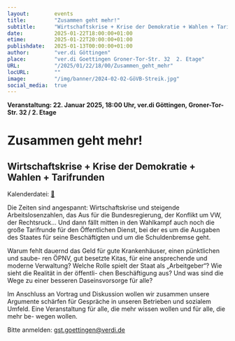 ```yaml
---
layout:        events
title:         "Zusammen geht mehr!"
subtitle:      "Wirtschaftskrise + Krise der Demokratie + Wahlen + Tarifrunden"
date:          2025-01-22T18:00:00+01:00
etime:         2025-01-22T20:00:00+01:00
publishdate:   2025-01-13T00:00:00+01:00
author:        "ver.di Göttingen"
place:         "ver.di Goettingen Groner-Tor-Str. 32  2. Etage"
URL:           "/2025/01/22/18/00/Zusammen_geht_mehr"
locURL:        ""
image:         "/img/banner/2024-02-02-GöVB-Streik.jpg"
social_media:  true
---
```


**Veranstaltung: 22. Januar 2025, 18:00 Uhr, ver.di Göttingen, Groner-Tor-Str. 32 / 2. Etage**

Zusammen geht mehr!
===========

Wirtschaftskrise + Krise der Demokratie + Wahlen + Tarifrunden
-----------


Kalenderdatei: [📆](/ics/2025-01-22_18-00_zusammen_geht_mehr.ics)

Die Zeiten sind angespannt: Wirtschaftskrise und steigende Arbeitslosenzahlen, das
Aus für die Bundesregierung, der Konflikt um VW, der Rechtsruck…
Und dann fällt mitten in den Wahlkampf auch noch die große Tarifrunde für den
Öffentlichen Dienst, bei der es um die Ausgaben des Staates für seine Beschäftigten
und um die Schuldenbremse geht.

Warum fehlt dauernd das Geld für gute Krankenhäuser, einen pünktlichen und saube-
ren ÖPNV, gut besetzte Kitas, für eine ansprechende und moderne Verwaltung?
Welche Rolle spielt der Staat als „Arbeitgeber“? Wie sieht die Realität in der öffentli-
chen Beschäftigung aus? Und was sind die Wege zu einer besseren Daseinsvorsorge
für alle?

Im Anschluss an Vortrag und Diskussion wollen wir zusammen unsere Argumente
schärfen für Gespräche in unseren Betrieben und sozialem Umfeld.
Eine Veranstaltung für alle, die mehr wissen wollen und für alle, die mehr be-
wegen wollen.

Bitte anmelden: gst.goettingen@verdi.de

